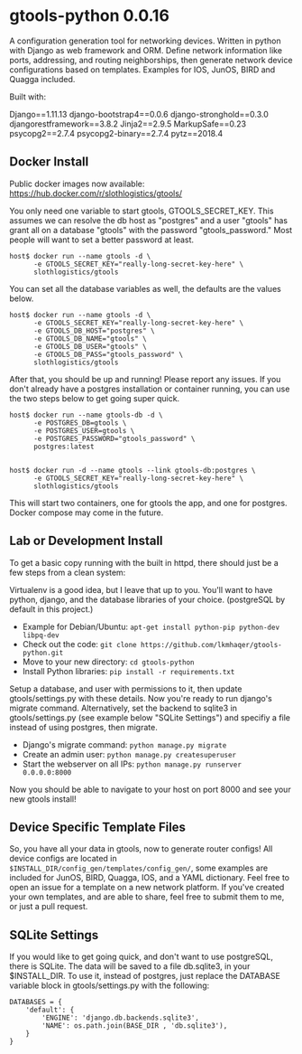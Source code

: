 # gtools-python 0.0.16

A configuration generation tool for networking devices. Written in python with Django as web framework and ORM. Define network information like ports, addressing, and routing neighborships, then generate network device configurations based on templates. Examples for IOS, JunOS, BIRD and Quagga included.

Built with:

Django==1.11.13
django-bootstrap4==0.0.6
django-stronghold==0.3.0
djangorestframework==3.8.2
Jinja2==2.9.5
MarkupSafe==0.23
psycopg2==2.7.4
psycopg2-binary==2.7.4
pytz==2018.4

## Docker Install

Public docker images now available: https://hub.docker.com/r/slothlogistics/gtools/

You only need one variable to start gtools, GTOOLS_SECRET_KEY. This assumes we can resolve the db host as "postgres" and a user "gtools" has grant all on a database "gtools" with the password "gtools_password." Most people will want to set a better password at least.

```
host$ docker run --name gtools -d \
      -e GTOOLS_SECRET_KEY="really-long-secret-key-here" \
      slothlogistics/gtools
```

You can set all the database variables as well, the defaults are the values below.

```
host$ docker run --name gtools -d \
      -e GTOOLS_SECRET_KEY="really-long-secret-key-here" \
      -e GTOOLS_DB_HOST="postgres" \
      -e GTOOLS_DB_NAME="gtools" \
      -e GTOOLS_DB_USER="gtools" \
      -e GTOOLS_DB_PASS="gtools_password" \
      slothlogistics/gtools
```

After that, you should be up and running! Please report any issues. If you don't already have a postgres installation or container running, you can use the two steps below to get going super quick.

```
host$ docker run --name gtools-db -d \
      -e POSTGRES_DB=gtools \
      -e POSTGRES_USER=gtools \
      -e POSTGRES_PASSWORD="gtools_password" \
      postgres:latest


host$ docker run -d --name gtools --link gtools-db:postgres \
      -e GTOOLS_SECRET_KEY="really-long-secret-key-here" \
      slothlogistics/gtools
```

This will start two containers, one for gtools the app, and one for postgres. Docker compose may come in the future.

## Lab or Development Install

To get a basic copy running with the built in httpd, there should just be a few steps from a clean system:

Virtualenv is a good idea, but I leave that up to you. You'll want to have python, django, and the database libraries of your choice. (postgreSQL by default in this project.)

* Example for Debian/Ubuntu: `apt-get install python-pip python-dev libpq-dev`
* Check out the code: `git clone https://github.com/lkmhaqer/gtools-python.git`
* Move to your new directory: `cd gtools-python`
* Install Python libraries: `pip install -r requirements.txt`

Setup a database, and user with permissions to it, then update gtools/settings.py with these details. Now you're ready to run django's migrate command. Alternatively, set the backend to sqlite3 in gtools/settings.py (see example below "SQLite Settings") and specifiy a file instead of using postgres, then migrate.

* Django's migrate command: `python manage.py migrate`
* Create an admin user: `python manage.py createsuperuser`
* Start the webserver on all IPs: `python manage.py runserver 0.0.0.0:8000`

Now you should be able to navigate to your host on port 8000 and see your new gtools install!

## Device Specific Template Files

So, you have all your data in gtools, now to generate router configs! All device configs are located in `$INSTALL_DIR/config_gen/templates/config_gen/`, some examples are included for JunOS, BIRD, Quagga, IOS, and a YAML dictionary. Feel free to open an issue for a template on a new network platform. If you've created your own templates, and are able to share, feel free to submit them to me, or just a pull request.

## SQLite Settings

If you would like to get going quick, and don't want to use postgreSQL, there is SQLite. The data will be saved to a file db.sqlite3, in your $INSTALL_DIR. To use it, instead of postgres, just replace the DATABASE variable block in gtools/settings.py with the following:

```
DATABASES = {
    'default': {
        'ENGINE': 'django.db.backends.sqlite3',
        'NAME': os.path.join(BASE_DIR , 'db.sqlite3'),
    }
}
```
